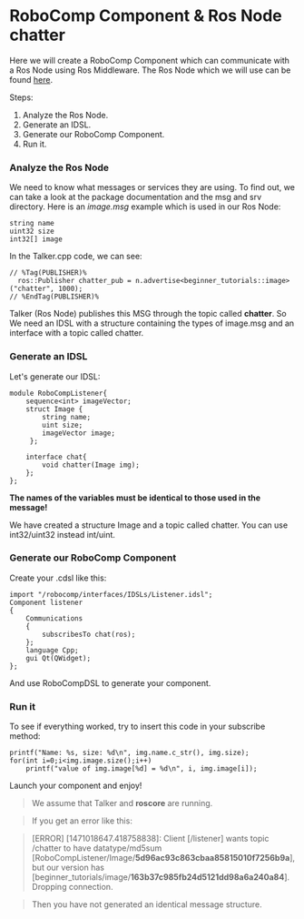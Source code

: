 RoboComp Component & Ros Node chatter
============

Here we will create a RoboComp Component which can communicate with a Ros Node using Ros Middleware.
The Ros Node which we will use can be found [here](https://github.com/robocomp/robocomp/tree/highlyunstable/doc/src/beginner_tutorials).

Steps:

1. Analyze the Ros Node.
2. Generate an IDSL.
3. Generate our RoboComp Component.
4. Run it.

### Analyze the Ros Node

We need to know what messages or services they are using. To find out, we can take a look at the package documentation and the msg and srv directory.
Here is an *image.msg* example which is used in our Ros Node:

    string name
    uint32 size
    int32[] image

In the Talker.cpp code, we can see:

    // %Tag(PUBLISHER)%
      ros::Publisher chatter_pub = n.advertise<beginner_tutorials::image>("chatter", 1000);
    // %EndTag(PUBLISHER)%

Talker (Ros Node) publishes this MSG through the topic called **chatter**.
So We need an IDSL with a structure containing the types of image.msg and an interface with a topic called chatter.

### Generate an IDSL

Let's generate our IDSL:

    module RoboCompListener{
    	sequence<int> imageVector;
    	struct Image {
    	 	string name;
    	 	uint size;
    	 	imageVector image;
    	 };
    	
    	interface chat{
    		void chatter(Image img);
    	};
    };

**The names of the variables must be identical to those used in the message!**

We have created a structure Image and a topic called chatter. You can use int32/uint32 instead int/uint.

### Generate our RoboComp Component

Create your .cdsl like this:

    import "/robocomp/interfaces/IDSLs/Listener.idsl";
    Component listener
    {
    	Communications
    	{
    		subscribesTo chat(ros);
    	};
    	language Cpp;
    	gui Qt(QWidget);
    };

And use RoboCompDSL to generate your component.

### Run it

To see if everything worked, try to insert this code in your subscribe method:

    printf("Name: %s, size: %d\n", img.name.c_str(), img.size);
    for(int i=0;i<img.image.size();i++)
        printf("value of img.image[%d] = %d\n", i, img.image[i]);

Launch your component and enjoy!
> We assume that Talker and **roscore** are running.

> If you get an error like this:

> [ERROR] [1471018647.418758838]: Client [/listener] wants topic /chatter to have datatype/md5sum [RoboCompListener/Image/**5d96ac93c863cbaa85815010f7256b9a**], but our version has [beginner_tutorials/image/**163b37c985fb24d5121dd98a6a240a84**]. Dropping connection.

> Then you have not generated an identical message structure.

